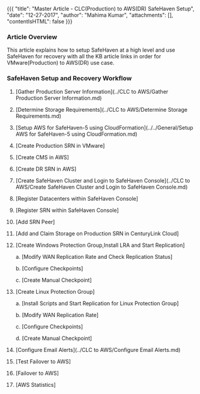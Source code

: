 {{{
  "title": "Master Article - CLC(Production) to AWS(DR) SafeHaven Setup",
  "date": "12-27-2017",
  "author": "Mahima Kumar",
  "attachments": [],
  "contentIsHTML": false
}}}

### Article Overview
This article explains how to setup SafeHaven at a high level and use SafeHaven for recovery with all the KB article links in order for VMware(Production) to AWS(DR) use case.

### SafeHaven Setup and Recovery Workflow

1. [Gather Production Server Information](../CLC to AWS/Gather Production Server Information.md)

2. [Determine Storage Requirements](../CLC to AWS/Determine Storage Requirements.md)

3. [Setup AWS for SafeHaven-5 using CloudFormation](../../General/Setup AWS for SafeHaven-5 using CloudFormation.md)

4. [Create Production SRN in VMware]

5. [Create CMS in AWS]

6. [Create DR SRN in AWS]

7. [Create SafeHaven Cluster and Login to SafeHaven Console](../CLC to AWS/Create SafeHaven Cluster and Login to SafeHaven Console.md)

8. [Register Datacenters within SafeHaven Console]

9. [Register SRN within SafeHaven Console]

10. [Add SRN Peer]

11. [Add and Claim Storage on Production SRN in CenturyLink Cloud]

12. [Create Windows Protection Group,Install LRA and Start Replication]

    a. [Modify WAN Replication Rate and Check Replication Status]

    b. [Configure Checkpoints]

    c. [Create Manual Checkpoint]

13. [Create Linux Protection Group]
	
    a. [Install Scripts and Start Replication for Linux Protection Group]
    
    b. [Modify WAN Replication Rate]
    
    c. [Configure Checkpoints]

    d. [Create Manual Checkpoint]

14.  [Configure Email Alerts](../CLC to AWS/Configure Email Alerts.md)
    
15.  [Test Failover to AWS]
 
16.  [Failover to AWS]

17. [AWS Statistics]
